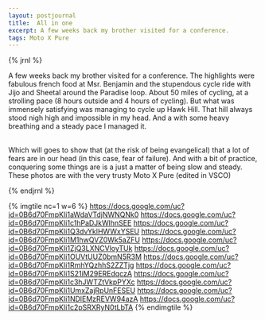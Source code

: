 ```yaml
---
layout: postjournal
title:  All in one
excerpt: A few weeks back my brother visited for a conference.
tags: Moto X Pure
---
```

{% jrnl %}

A few weeks back my brother visited for a conference. The highlights
were fabulous french food at Msr. Benjamin and the stupendous cycle
ride with Jijo and Sheetal around the Paradise loop. About 50 miles of
cycling, at a strolling pace (8 hours outside and 4 hours of
cycling). But what was immensely satisfying was managing to cycle up
Hawk Hill. That hill always stood nigh high and impossible in my
head. And a with some heavy breathing and a steady pace I managed it.

<br/> Which will goes to show that (at the risk of being evangelical)
that a lot of fears are in our head (in this case, fear of
failure). And with a bit of practice, conquering some things are is a
just a matter of being slow and steady. These photos are with the very
trusty Moto X Pure (edited in VSCO)

{% endjrnl %}

{% imgtile nc=1 w=6 %}
https://docs.google.com/uc?id=0B6d70FmpKIi1aWdaVTdjNWNQNk0 https://docs.google.com/uc?id=0B6d70FmpKIi1c1hPaDJkWlhnSEE 
https://docs.google.com/uc?id=0B6d70FmpKIi1Q3dvYklHWWxYSEU https://docs.google.com/uc?id=0B6d70FmpKIi1M1hwQVZ0Wk5aZFU 
https://docs.google.com/uc?id=0B6d70FmpKIi1ZjQ3LXNCVloyTUk https://docs.google.com/uc?id=0B6d70FmpKIi1OUVtUUZ0bmN5R3M 
https://docs.google.com/uc?id=0B6d70FmpKIi1RmhYQzhhS2ZZTjg https://docs.google.com/uc?id=0B6d70FmpKIi1S21iM29EREdqczA 
https://docs.google.com/uc?id=0B6d70FmpKIi1c3hJWTZtVkpPYXc https://docs.google.com/uc?id=0B6d70FmpKIi1UmxZajRpUnFESEU 
https://docs.google.com/uc?id=0B6d70FmpKIi1NDlEMzREVW94azA https://docs.google.com/uc?id=0B6d70FmpKIi1c2pSRXRyN0tLbTA 
{% endimgtile %}
